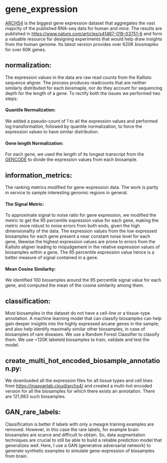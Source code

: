 # gene_expression
[ARCHS4](https://github.com/MaayanLab/archs4) is the biggest gene expression dataset that aggregates the vast majority of the published RNA-seq data for human and mice. The results are published in https://www.nature.com/articles/s41467-018-03751-6 and form a valuable resource for designing experiments that would help draw insights from the human genome. Its latest version provides over 620K biosmaples for over 60K genes.
## normalization:
The expression values in the data are raw read counts from the Kallisto sequence aligner. The process produces readcounts that are neither similarly distributed for each biosmaple, nor do they account for sequencing depth for the length of a gene. To rectify both the issues we performed two steps:
#### Quantile Normalization:
We added a pseudo-count of 1 to all the expression values and performed log transformation, followed by quantile normalization, to force the expression values to have similar distribution.
#### Gene length Normalization:
For each gene, we used the length of its longest transcript from the [GENCODE](https://www.gencodegenes.org/) to divide the expression values from each biosample.
## information_metrics:
The ranking metrics modified for gene-expression data. The work is partly in service to sample interesting genomic regions in general.
#### The Signal Metric:
To approximate signal to noise ratio for gene expression, we modified the metric to get the 95 percentile expression value for each gene, making the metric more robust to noise errors from both ends, given the high dimensionality of the data. The expression values from the low expressed biosamples for each gene present a near constant noise level for each gene, likewise the highest expression values are prone to errors from the Kallisto aligner leading to misjudgement in the relative expression values of biosamples within a gene. The 95 percentile expression value hence is a better measure of signal contained in a gene.
#### Mean Cosine Similarity:
We identified 100 biosamples around the 95 percentile signal value for each gene, and computed the mean of the cosine similarity among them.
## classification:
Most biosamples in the dataset do not have a cell-line or a tissue-type annotation. A machine learning model that can classify biosamples can help gain deeper insights into the highly expressed arcane genes in the sample; and also help identify maximally similar other biosamples, in case of biosamples of rare diseases. We use a Random Forest Classifier to classify them. We use ~120K labeleld biosamples to train, validate and test the model.
## create_multi_hot_encoded_biosample_annotation.py:
We downloaded all the expression files for all tissue types and cell lines from https://maayanlab.cloud/archs4/ and created a multi-hot encoded version for all the biosamples for which there exists an annotation. There are 121,983 such biosamples. 
## GAN_rare_labels:
Classification is better if labels with only a meagre training examples are removed. However, in this case the rare labels, for example brain biosamples are scarce and difficult to obtain. So, data augmentation techniques are crucial to still be able to build a reliable prediction model that generalizes well. Here, I use a GAN (generative adversarial network) to generate synthetic examples to simulate gene-expression of biosamples from brain. 
